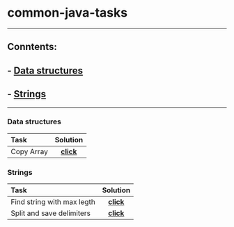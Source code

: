# common-java-tasks

---

## Conntents:
## - [Data structures](#Data-structures)
## - [Strings](#Strings)

---

### Data structures

| Task |  Solution  |
|:-----|:--------:|
| Copy Array   | [**click**](https://github.com/Vaixle/common-java-tasks/blob/main/src/main/java/com/vidle/dataStructures/copyArray.java)   |

### Strings

| Task                       |                                                             Solution                                                             |
|:---------------------------|:--------------------------------------------------------------------------------------------------------------------------------:|
| Find string with max legth |[**click**](https://github.com/Vaixle/common-java-tasks/blob/main/src/main/java/com/vidle/strings/findStringWithMaxLength.java)   |
| Split and save delimiters  |[**click**](https://github.com/Vaixle/common-java-tasks/blob/main/src/main/java/com/vidle/strings/findStringWithMaxLength.java)   |